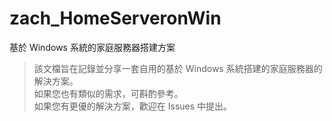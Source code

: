 # zach_HomeServeronWin

基於 Windows 系統的家庭服務器搭建方案

> 該文檔旨在記錄並分享一套自用的基於 Windows 系統搭建的家庭服務器的解決方案。  
> 如果您也有類似的需求，可斟酌參考。  
> 如果您有更優的解決方案，歡迎在 Issues 中提出。
